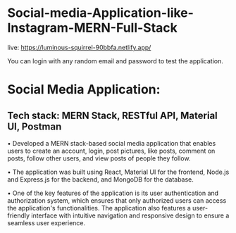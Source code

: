 # Social-media-Application-like-Instagram-MERN-Full-Stack


live: https://luminous-squirrel-90bbfa.netlify.app/

You can login with any random email and password to test the application.


# Social Media Application:
## Tech stack: MERN Stack, RESTful API, Material UI, Postman
• Developed a MERN stack-based social media application that enables users to create
an account, login, post pictures, like posts, comment on posts, follow other users, and
view posts of people they follow.

• The application was built using React, Material UI for the frontend, Node.js and
Express.js for the backend, and MongoDB for the database.

• One of the key features of the application is its user authentication and authorization
system, which ensures that only authorized users can access the application's
functionalities. The application also features a user-friendly interface with intuitive
navigation and responsive design to ensure a seamless user experience.

